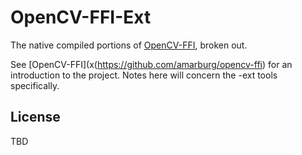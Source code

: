 OpenCV-FFI-Ext
==============

The native compiled portions of
[OpenCV-FFI](https://github.com/amarburg/opencv-ffi), broken out.

See [OpenCV-FFI](x(https://github.com/amarburg/opencv-ffi) for an
introduction to the project.  Notes here will concern the -ext tools
specifically.

License
---

TBD

